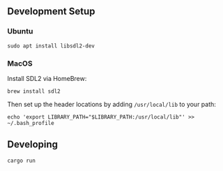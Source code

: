 ## Development Setup

### Ubuntu

```
sudo apt install libsdl2-dev
```

### MacOS

Install SDL2 via HomeBrew:

    brew install sdl2

Then set up the header locations by adding `/usr/local/lib` to your path:

    echo 'export LIBRARY_PATH="$LIBRARY_PATH:/usr/local/lib"' >> ~/.bash_profile


## Developing

    cargo run

